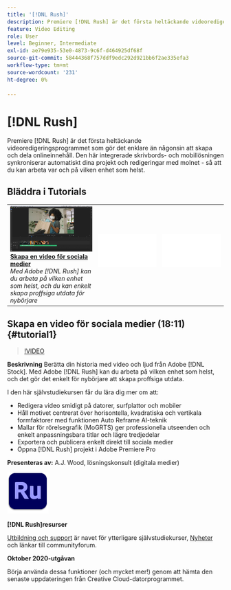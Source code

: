 ```yaml
---
title: '[!DNL Rush]'
description: Premiere [!DNL Rush] är det första heltäckande videoredigeringsprogrammet som gör det enklare än någonsin att skapa och dela onlineinnehåll
feature: Video Editing
role: User
level: Beginner, Intermediate
exl-id: ae79e935-53e0-4873-9c6f-d464925df68f
source-git-commit: 58444368f757ddf9edc292d921bb6f2ae335efa3
workflow-type: tm+mt
source-wordcount: '231'
ht-degree: 0%

---
```


# [!DNL Rush]

Premiere [!DNL Rush] är det första heltäckande videoredigeringsprogrammet som gör det enklare än någonsin att skapa och dela onlineinnehåll. Den här integrerade skrivbords- och mobillösningen synkroniserar automatiskt dina projekt och redigeringar med molnet - så att du kan arbeta var och på vilken enhet som helst.

## Bläddra i Tutorials

<table style="table-layout:fixed">
<tr>
 <td>
   <a href="rush.md#tutorial1">
      <img alt="Skapa en video för sociala medier" src="../assets/rush_socialMediaAd_wood_thumbnail.jpg" />
   </a>
    <div>
   <a href="rush.md#tutorial1"><strong>Skapa en video för sociala medier</strong></a>
    </div>
    <em>Med Adobe [!DNL Rush] kan du arbeta på vilken enhet som helst, och du kan enkelt skapa proffsiga utdata för nybörjare</em>
    <br>
  </td>
  <td>
    <img alt="Avgränsare" src="../assets/Whitespacer.png" />
    <div>
    <br>
  </td>
  <td>
    <img alt="Avgränsare" src="../assets/Whitespacer.png" />
    <div>
    <br>
  </td>
</tr>
</table>

## Skapa en video för sociala medier (18:11) {#tutorial1}

>[!VIDEO](https://video.tv.adobe.com/v/326900?hidetitle=true)

**Beskrivning**
Berätta din historia med video och ljud från Adobe [!DNL Stock]. Med Adobe [!DNL Rush] kan du arbeta på vilken enhet som helst, och det gör det enkelt för nybörjare att skapa proffsiga utdata.

I den här självstudiekursen får du lära dig mer om att:
* Redigera video smidigt på datorer, surfplattor och mobiler
* Håll motivet centrerat över horisontella, kvadratiska och vertikala formfaktorer med funktionen Auto Reframe AI-teknik
* Mallar för rörelsegrafik (MoGRTS) ger professionella utseenden och enkelt anpassningsbara titlar och lägre tredjedelar
* Exportera och publicera enkelt direkt till sociala medier
* Öppna [!DNL Rush] projekt i Adobe Premiere Pro

**Presenteras av:**
A.J. Wood, lösningskonsult (digitala medier)

![Rush-logotyp](../assets/ru_appicon_96.png)

**[!DNL Rush]resurser**

[Utbildning och support](https://helpx.adobe.com/se/support/premiere-rush.html) är navet för ytterligare självstudiekurser, [Nyheter](https://helpx.adobe.com/se/premiere-rush/user-guide.html/premiere-rush/help/whats-new.ug.html) och länkar till communityforum.

**Oktober 2020-utgåvan**

Börja använda dessa funktioner (och mycket mer!) genom att hämta den senaste uppdateringen från Creative Cloud-datorprogrammet.
